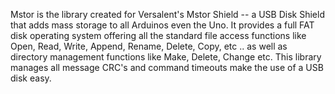 Mstor is the library created for Versalent's Mstor Shield -- a USB Disk Shield that adds mass storage to all Arduinos even the Uno.  It provides a full FAT disk operating system offering all the standard file access functions  like Open, Read, Write, Append, Rename, Delete, Copy, etc ..   as well as directory management functions like  Make, Delete, Change etc.
This library manages all message CRC's and command timeouts make the use of a USB disk easy.

